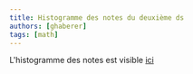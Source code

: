 ```yaml
---
title: Histogramme des notes du deuxième ds
authors: [ghaberer]
tags: [math]
---
```

L'histogramme des notes est visible [ici](./docs/math/doc4)